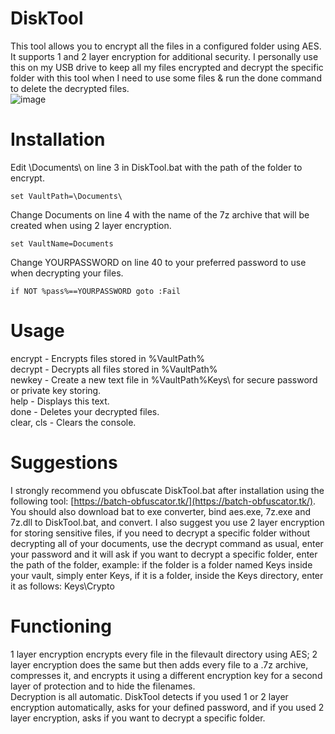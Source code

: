 # DiskTool
This tool allows you to encrypt all the files in a configured folder using AES. It supports 1 and 2 layer encryption for additional security. I personally use this on my USB drive to keep all my files encrypted and decrypt the specific folder with this tool when I need to use some files & run the done command to delete the decrypted files.  
![image](https://user-images.githubusercontent.com/37955902/226117989-a8f9ca50-4f14-4cc6-bdf2-d06b912f47a0.png)


# Installation
Edit \Documents\ on line 3 in DiskTool.bat with the path of the folder to encrypt.  
```batch
set VaultPath=\Documents\
```

Change Documents on line 4 with the name of the 7z archive that will be created when using 2 layer encryption.  
```batch
set VaultName=Documents
```

Change YOURPASSWORD on line 40 to your preferred password to use when decrypting your files.  
```batch
if NOT %pass%==YOURPASSWORD goto :Fail
```

# Usage
encrypt - Encrypts files stored in %VaultPath%  
decrypt - Decrypts all files stored in %VaultPath%  
newkey - Create a new text file in %VaultPath%Keys\ for secure password or private key storing.  
help - Displays this text.  
done - Deletes your decrypted files.  
clear, cls - Clears the console.  

# Suggestions
I strongly recommend you obfuscate DiskTool.bat after installation using the following tool: [https://batch-obfuscator.tk/](https://batch-obfuscator.tk/). You should also download bat to exe converter, bind aes.exe, 7z.exe and 7z.dll to DiskTool.bat, and convert. I also suggest you use 2 layer encryption for storing sensitive files, if you need to decrypt a specific folder without decrypting all of your documents, use the decrypt command as usual, enter your password and it will ask if you want to decrypt a specific folder, enter the path of the folder, example: if the folder is a folder named Keys inside your vault, simply enter Keys, if it is a folder, inside the Keys directory, enter it as follows: Keys\Crypto  

# Functioning
1 layer encryption encrypts every file in the filevault directory using AES; 2 layer encryption does the same but then adds every file to a .7z archive, compresses it, and encrypts it using a different encryption key for a second layer of protection and to hide the filenames.  
Decryption is all automatic. DiskTool detects if you used 1 or 2 layer encryption automatically, asks for your defined password, and if you used 2 layer encryption, asks if you want to decrypt a specific folder.
